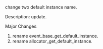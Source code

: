 change two default instance name.

Description:
update.

Major Changes:
1. rename event_base_get_default_instance.
2. rename allocator_get_default_instance.